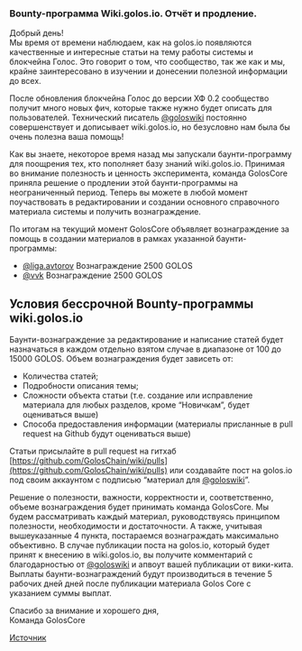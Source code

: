 ### Bounty-программа Wiki.golos.io. Отчёт и продление.

Добрый день!  
Мы время от времени наблюдаем, как на golos.io появляются качественные и интересные статьи на тему работы системы и блокчейна Голос. Это говорит о том, что сообщество, так же как и мы, крайне заинтересовано в изучении и донесении полезной информации до всех.

После обновления блокчейна Голос до версии ХФ 0.2 сообщество получит много новых фич, которые также нужно будет описать для пользователей. Технический писатель [@goloswiki](https://golos.io/@goloswiki) постоянно совершенствует и дописывает wiki.golos.io, но безусловно нам была бы очень полезна ваша помощь!

Как вы знаете, некоторое время назад мы запускали баунти-программу для поощрения тех, кто пополняет базу знаний wiki.golos.io. Принимая во внимание полезность и ценность эксперимента, команда GolosCore приняла решение о продлении этой баунти-программы на неограниченный период. Теперь вы можете в любой момент поучаствовать в редактировании и создании основного справочного материала системы и получить вознаграждение.

По итогам на текущий момент GolosCore объявляет вознаграждение за помощь в создании материалов в рамках указанной баунти-программы:

* [@liga.avtorov](https://golos.io/@liga.avtorov)
  Вознаграждение 2500 GOLOS
* [@vvk](https://golos.io/@vvk)
  Вознаграждение 2500 GOLOS

## **Условия бессрочной Bounty-программы wiki.golos.io**

Баунти-вознаграждение за редактирование и написание статей будет назначаться в каждом отдельно взятом случае в диапазоне от 100 до 15000 GOLOS. Объем вознаграждения будет зависеть от:

* Количества статей;
* Подробности описания темы;
* Сложности объекта статьи \(т.е. создание или исправление материала для любых разделов, кроме “Новичкам”, будет оцениваться выше\)
* Способа предоставления информации \(материалы присланные в pull request на Github будут оцениваться выше\)

Cтатьи присылайте в pull request на гитхаб [https://github.com/GolosChain/wiki/pulls](https://github.com/GolosChain/wiki/pulls) или создавайте пост на golos.io под своим аккаунтом с подписью “материал для [@goloswiki](https://golos.io/@goloswiki)”.

Решение о полезности, важности, корректности и, соответственно, объеме вознаграждения будет принимать команда GolosCore. Мы будем рассматривать каждый материал, руководствуясь принципом полезности, необходимости и достаточности. А также, учитывая вышеуказанные 4 пункта, постараемся вознаграждать максимально объективно. В случае публикации поста на golos.io, который будет принят к внесению в wiki.golos.io, вы получите комментарий с благодарностью от [@goloswiki](https://golos.io/@goloswiki) и апвоут вашей публикации от вики-кита.  
Выплаты баунти-вознаграждений будут производиться в течение 5 рабочих дней дней после публикации материала Golos Core с указанием суммы выплат.

Спасибо за внимание и хорошего дня,  
Команда GolosCore

[Источник](https://golos.io/ru--golos/@goloscore/bounty-programma-wiki-golos-io-otchyot-i-prodlenie)





